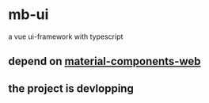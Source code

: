 # mb-ui
a vue  ui-framework with typescript

## depend on [material-components-web](https://github.com/material-components/material-components-web)

## the project is devlopping
